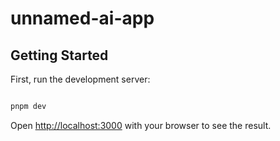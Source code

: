 # unnamed-ai-app

## Getting Started

First, run the development server:

```bash

pnpm dev

```

Open [http://localhost:3000](http://localhost:3000) with your browser to see the result.

